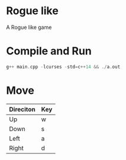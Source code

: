 # Rogue like
A Rogue like game


# Compile and Run

```c++
g++ main.cpp -lcurses -std=c++14 && ./a.out
```

# Move

| Direciton | Key |
|-----------|-----|
|Up         | w   |
|Down       | s   |
|Left       | a   |
|Right      | d   |
